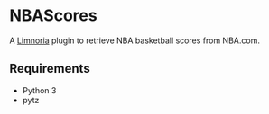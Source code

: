 # NBAScores

A [Limnoria](https://github.com/ProgVal/Limnoria) plugin to retrieve NBA basketball scores from NBA.com.

## Requirements
* Python 3
* pytz
